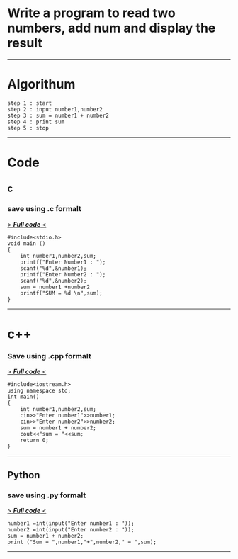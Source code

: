 # Write a program to read two numbers, add num and display the result

---

# Algorithum

```
step 1 : start
step 2 : input number1,number2
step 3 : sum = number1 + number2
step 4 : print sum
step 5 : stop

```
---

# Code

 

## c
### save using .c formalt
[> ***Full code*** <](/add.c)<br> 

```
#include<stdio.h>
void main ()
{
    int number1,number2,sum;
    printf("Enter Number1 : ");
    scanf("%d",&number1);
    printf("Enter Number2 : ");
    scanf("%d",&number2);
    sum = number1 +number2
    printf("SUM = %d \n",sum);
}

```

---

# c++
### Save using .cpp formalt
[> ***Full code*** <](/add.cpp)<br> 

```
#include<iostream.h>
using namespace std;
int main()
{
    int number1,number2,sum; 
    cin>>"Enter number1">>number1; 
    cin>>"Enter number2">>number2; 
    sum = number1 + number2; 
    cout<<"sum = "<<sum;
    return 0;
}

```

---

## Python
### save using .py formalt
[> ***Full code*** <](/add.py)<br> 

```
number1 =int(input("Enter number1 : ")); 
number2 =int(input("Enter number2 : ")); 
sum = number1 + number2;
print ("Sum = ",number1,"+",number2," = ",sum);

```

---